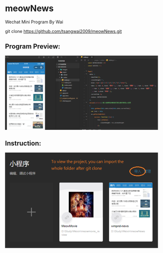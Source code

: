# meowNews
Wechat Mini Program
By Wai

git clone https://github.com/tsangwai2009/meowNews.git

## Program Preview:
![Preview](https://github.com/tsangwai2009/meowNews/blob/master/preview.png?raw=true)

## Instruction:
![Instruction](https://github.com/tsangwai2009/meowNews/blob/master/instruction.png?raw=true)
